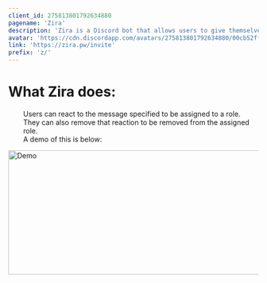 ```yaml
---
client_id: 275813801792634880
pagename: 'Zira'
description: 'Zira is a Discord bot that allows users to give themselves roles by reacting on a message with an emoji/emote.'
avatar: 'https://cdn.discordapp.com/avatars/275813801792634880/00cb52ff076af727558f8830bcd2c63a.png'
link: 'https://zira.pw/invite'
prefix: 'z/'
---
```

<style>
.gif {
    display: block;
    margin-left: auto;
    margin-right: auto;
    width: 40%;
  	width: 750px; 
  	height: 250px;
}
</style>
<h1>What Zira does:</h1>
<p style="padding-left: 30px">Users can react to the message specified to be assigned to a role. They can also remove that reaction to be removed from the assigned role. 
<br />A demo of this is below:</p>
<img src="https://stuff.zira.pw/files/dbot.gif" alt="Demo" class="gif">

<!--
This data was imported from ls.terminal.ink
-->
